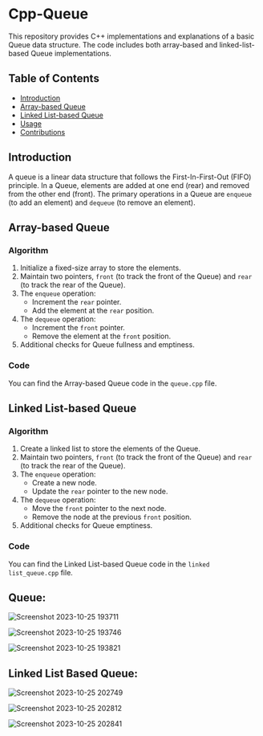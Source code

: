 # Cpp-Queue

This repository provides C++ implementations and explanations of a basic Queue data structure. The code includes both array-based and linked-list-based Queue implementations.

## Table of Contents
- [Introduction](#introduction)
- [Array-based Queue](#array-based-queue)
- [Linked List-based Queue](#linked-list-based-queue)
- [Usage](#usage)
- [Contributions](#contributions)

## Introduction

A queue is a linear data structure that follows the First-In-First-Out (FIFO) principle. In a Queue, elements are added at one end (rear) and removed from the other end (front). The primary operations in a Queue are `enqueue` (to add an element) and `dequeue` (to remove an element).

## Array-based Queue

### Algorithm

1. Initialize a fixed-size array to store the elements.
2. Maintain two pointers, `front` (to track the front of the Queue) and `rear` (to track the rear of the Queue).
3. The `enqueue` operation:
   - Increment the `rear` pointer.
   - Add the element at the `rear` position.
4. The `dequeue` operation:
   - Increment the `front` pointer.
   - Remove the element at the `front` position.
5. Additional checks for Queue fullness and emptiness.

### Code
You can find the Array-based Queue code in the `queue.cpp` file.

## Linked List-based Queue

### Algorithm

1. Create a linked list to store the elements of the Queue.
2. Maintain two pointers, `front` (to track the front of the Queue) and `rear` (to track the rear of the Queue).
3. The `enqueue` operation:
   - Create a new node.
   - Update the `rear` pointer to the new node.
4. The `dequeue` operation:
   - Move the `front` pointer to the next node.
   - Remove the node at the previous `front` position.
5. Additional checks for Queue emptiness.

### Code
You can find the Linked List-based Queue code in the `linked list_queue.cpp` file.

## Queue:
![Screenshot 2023-10-25 193711](https://github.com/Arjun378/Cpp-Queue/assets/74441883/3a815ec6-11eb-4e33-8c76-a442346e8d7e)

![Screenshot 2023-10-25 193746](https://github.com/Arjun378/Cpp-Queue/assets/74441883/9ed35448-4a31-43c9-83ba-4549bd750b08)

![Screenshot 2023-10-25 193821](https://github.com/Arjun378/Cpp-Queue/assets/74441883/90e9fc1b-5532-4cb4-b04d-a612538d85cc)

## Linked List Based Queue: 
![Screenshot 2023-10-25 202749](https://github.com/Arjun378/Cpp-Queue/assets/74441883/3a2fee58-1542-4eae-a43b-2de1cb6c67af)

![Screenshot 2023-10-25 202812](https://github.com/Arjun378/Cpp-Queue/assets/74441883/dfa402af-4a75-4a3c-aaf8-04e0c8a54318)

![Screenshot 2023-10-25 202841](https://github.com/Arjun378/Cpp-Queue/assets/74441883/cbff0da1-6ffc-4486-a661-f2cb74d83505)






